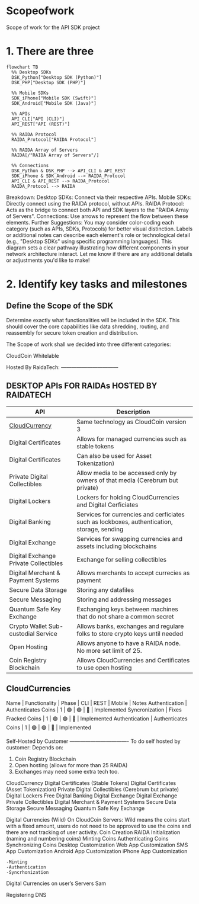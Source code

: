 # Scopeofwork
Scope of work for the API SDK project

# 1. There are three

```mermaid
flowchart TB
  %% Desktop SDKs
  DSK_Python["Desktop SDK (Python)"]
  DSK_PHP["Desktop SDK (PHP)"]
  
  %% Mobile SDKs
  SDK_iPhone["Mobile SDK (Swift)"]
  SDK_Android["Mobile SDK (Java)"]
  
  %% APIs
  API_CLI["API (CLI)"]
  API_REST["API (REST)"]
  
  %% RAIDA Protocol
  RAIDA_Protocol["RAIDA Protocol"]
  
  %% RAIDA Array of Servers
  RAIDA[/"RAIDA Array of Servers"/]

  %% Connections
  DSK_Python & DSK_PHP --> API_CLI & API_REST
  SDK_iPhone & SDK_Android --> RAIDA_Protocol
  API_CLI & API_REST --> RAIDA_Protocol
  RAIDA_Protocol --> RAIDA
```
Breakdown:
Desktop SDKs: Connect via their respective APIs.
Mobile SDKs: Directly connect using the RAIDA protocol, without APIs.
RAIDA Protocol: Acts as the bridge to connect both API and SDK layers to the "RAIDA Array of Servers".
Connections: Use arrows to represent the flow between these elements.
Further Suggestions:
You may consider color-coding each category (such as APIs, SDKs, Protocols) for better visual distinction.
Labels or additional notes can describe each element's role or technological detail (e.g., "Desktop SDKs" using specific programming languages).
This diagram sets a clear pathway illustrating how different components in your network architecture interact. Let me know if there are any additional details or adjustments you'd like to make!


# 2. Identify key tasks and milestones



## Define the Scope of the SDK

Determine exactly what functionalities will be included in the SDK. This should cover the core capabilities like data shredding, routing, and reassembly for secure token creation and distribution.


The Scope of work shall we decided into three different categories:

CloudCoin Whitelable

Hosted By RaidaTech:
———————————

## DESKTOP APIs FOR RAIDAs HOSTED BY RAIDATECH
API | Description
---|---
[CloudCurrency](#cloudcurrencies) | Same technology as CloudCoin version 3
Digital Certificates | Allows for managed currencies such as stable tokens
Digital Certificates | Can also be used for Asset Tokenization)
Private Digital Collectibles| Allow media to be accessed only by owners of that media (Cerebrum but private)
Digital Lockers | Lockers for holding CloudCurrencies and Digital Cerficiates
Digital Banking | Services for currencies and cerficiates such as lockboxes, authentication, storage, sending
Digital Exchange | Services for swapping currencies and assets including blockchains
Digital Exchange Private Collectibles | Exchange for selling collectibles
Digital Merchant & Payment Systems | Allows merchants to accept currecies as payment
Secure Data Storage | Storing any datafiles
Secure Messaging | Storing and addressing messages
Quantum Safe Key Exchange | Exchanging keys between machines that do not share a common secret
Crypto Wallet Sub-custodial Service | Allows banks, exchanges and regulare folks to store crypto keys until needed
Open Hosting | Allows anyone to have a RAIDA node. No more set limit of 25.  
Coin Registry Blockchain | Allows CloudCurrencies and Certificates to use open hosting


## CloudCurrencies
Name | Functionality | Phase | CLI | REST | Mobile | Notes
Authentication | Authenticates Coins | 1 | 🟢 | 🟢 | 🔴 | Implemented
Syncronization | Fixes Fracked Coins | 1 | 🟢 | 🟢 | 🔴 | Implemented
Authentication | Authenticates Coins | 1 | 🟢 | 🟢 | 🔴 | Implemented



Self-Hosted by Customer
———————————-
To do self hosted by customer:
Depends on: 
1. Coin Registry Blockchain 
2. Open hosting (allows for more than 25 RAIDA)
3. Exchanges may need some extra tech too. 

CloudCurrency
Digital Certificates (Stable Tokens)
Digital Certificates (Asset Tokenization)
Private Digital Collectibles  (Cerebrum but private)
Digital Lockers Free
Digital Banking
Digital Exchange
Digital Exchange Private Collectibles 
Digital Merchant & Payment Systems
Secure Data Storage
Secure Messaging
Quantum Safe Key Exchange



Digital Currencies (Wild) On CloudCoin Servers:
Wild means the coins start with a fixed amount, users do not need to be approved to use the coins and there are not tracking of user activity. 
Coin Creation
RAIDA Initialization (naming and numbering coins)
Minting Coins 
Authenticating Coins
Synchronizing Coins
Desktop Customization
Web App Customization
SMS App Customization
Android App Customization
iPhone App Customization

	-Minting
	-Authentication
	-Syncrhonization

Digital Currencies on user’s Servers
Sam 

Registering DNS 



